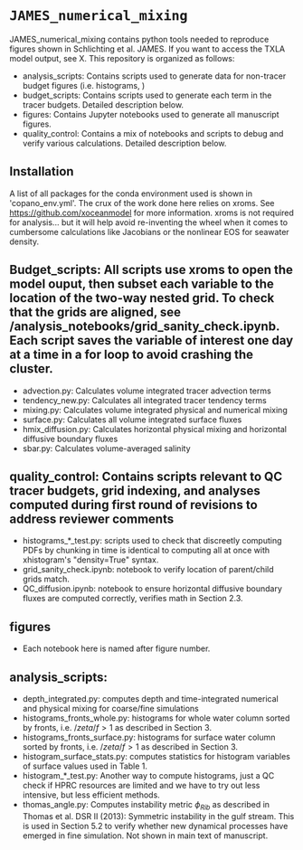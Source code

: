 # `JAMES_numerical_mixing`

JAMES_numerical_mixing contains python tools needed to reproduce figures shown in Schlichting et al. JAMES. If you want to access the TXLA model output, see X. This repository is organized as follows:
* analysis_scripts: Contains scripts used to generate data for non-tracer budget figures (i.e. histograms, )
* budget_scripts: Contains scripts used to generate each term in the tracer budgets. Detailed description below.
* figures: Contains Jupyter notebooks used to generate all manuscript figures.
* quality_control: Contains a mix of notebooks and scripts to debug and verify various calculations. Detailed description below.  


## Installation
A list of all packages for the conda environment used is shown in 'copano_env.yml'. The crux of the work done here relies on xroms. See https://github.com/xoceanmodel for more information. xroms is not required for analysis... but it will help avoid re-inventing the wheel when it comes to cumbersome calculations like Jacobians or the nonlinear EOS for seawater density.

## Budget_scripts: All scripts use xroms to open the model ouput, then subset each variable to the location of the two-way nested grid. To check that the grids are aligned, see /analysis_notebooks/grid_sanity_check.ipynb. Each script saves the variable of interest one day at a time in a for loop to avoid crashing the cluster.
 * advection.py: Calculates volume integrated tracer advection terms
 * tendency_new.py: Calculates all integrated tracer tendency terms
 * mixing.py: Calculates volume integrated physical and numerical mixing
 * surface.py: Calculates all volume integrated surface fluxes
 * hmix_diffusion.py: Calculates horizontal physical mixing and horizontal diffusive boundary fluxes
 * sbar.py: Calculates volume-averaged salinity


## quality_control: Contains scripts relevant to QC tracer budgets, grid indexing, and analyses computed during first round of revisions to address reviewer comments
  * histograms_*_test.py: scripts used to check that discreetly computing PDFs by chunking in time is identical to computing all at once with xhistogram's "density=True" syntax.
  * grid_sanity_check.ipynb: notebook to verify location of parent/child grids match.
  * QC_diffusion.ipynb: notebook to ensure horizontal diffusive boundary fluxes are computed correctly, verifies math in Section 2.3. 

## figures
  * Each notebook here is named after figure number.

## analysis_scripts:
  * depth_integrated.py: computes depth and time-integrated numerical and physical mixing for coarse/fine simulations
  * histograms_fronts_whole.py: histograms for whole water column sorted by fronts, i.e. $/zeta/f>1$ as described in Section 3.
  * histograms_fronts_surface.py: histograms for surface water column sorted by fronts, i.e. $/zeta/f>1$ as described in Section 3.
  * histogram_surface_stats.py: computes statistics for histogram variables of surface values used in Table 1.
  * histogram_*_test.py: Another way to compute histograms, just a QC check if HPRC resources are limited and we have to try out less intensive, but less efficient methods.
  * thomas_angle.py: Computes instability metric $\phi_{Rib}$ as described in Thomas et al. DSR II (2013): Symmetric instability in the gulf stream. This is used in Section 5.2 to verify whether new dynamical processes have emerged in fine simulation. Not shown in main text of manuscript.
